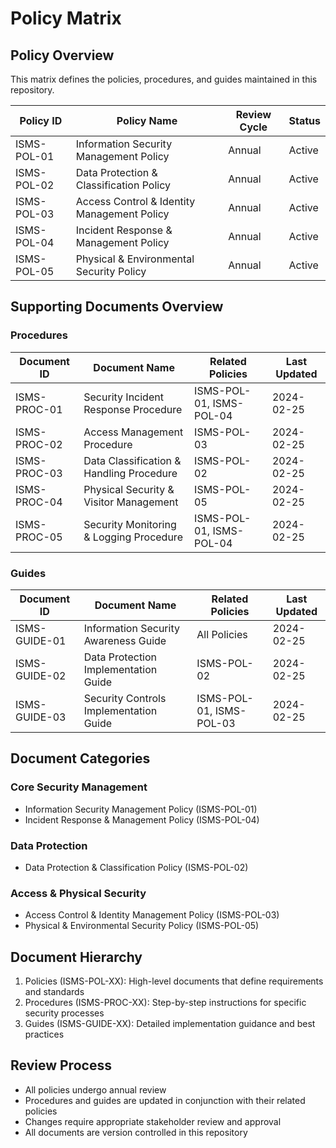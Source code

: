 # Policy Matrix

## Policy Overview

This matrix defines the policies, procedures, and guides maintained in this repository.

| Policy ID   | Policy Name                                 | Review Cycle | Status |
| ----------- | ------------------------------------------- | ------------ | ------ |
| ISMS-POL-01 | Information Security Management Policy      | Annual       | Active |
| ISMS-POL-02 | Data Protection & Classification Policy     | Annual       | Active |
| ISMS-POL-03 | Access Control & Identity Management Policy | Annual       | Active |
| ISMS-POL-04 | Incident Response & Management Policy       | Annual       | Active |
| ISMS-POL-05 | Physical & Environmental Security Policy    | Annual       | Active |

## Supporting Documents Overview

### Procedures

| Document ID  | Document Name                            | Related Policies         | Last Updated |
| ------------ | ---------------------------------------- | ------------------------ | ------------ |
| ISMS-PROC-01 | Security Incident Response Procedure     | ISMS-POL-01, ISMS-POL-04 | 2024-02-25   |
| ISMS-PROC-02 | Access Management Procedure              | ISMS-POL-03              | 2024-02-25   |
| ISMS-PROC-03 | Data Classification & Handling Procedure | ISMS-POL-02              | 2024-02-25   |
| ISMS-PROC-04 | Physical Security & Visitor Management   | ISMS-POL-05              | 2024-02-25   |
| ISMS-PROC-05 | Security Monitoring & Logging Procedure  | ISMS-POL-01, ISMS-POL-04 | 2024-02-25   |

### Guides

| Document ID   | Document Name                          | Related Policies         | Last Updated |
| ------------- | -------------------------------------- | ------------------------ | ------------ |
| ISMS-GUIDE-01 | Information Security Awareness Guide   | All Policies             | 2024-02-25   |
| ISMS-GUIDE-02 | Data Protection Implementation Guide   | ISMS-POL-02              | 2024-02-25   |
| ISMS-GUIDE-03 | Security Controls Implementation Guide | ISMS-POL-01, ISMS-POL-03 | 2024-02-25   |

## Document Categories

### Core Security Management

- Information Security Management Policy (ISMS-POL-01)
- Incident Response & Management Policy (ISMS-POL-04)

### Data Protection

- Data Protection & Classification Policy (ISMS-POL-02)

### Access & Physical Security

- Access Control & Identity Management Policy (ISMS-POL-03)
- Physical & Environmental Security Policy (ISMS-POL-05)

## Document Hierarchy

1. Policies (ISMS-POL-XX): High-level documents that define requirements and standards
2. Procedures (ISMS-PROC-XX): Step-by-step instructions for specific security processes
3. Guides (ISMS-GUIDE-XX): Detailed implementation guidance and best practices

## Review Process

- All policies undergo annual review
- Procedures and guides are updated in conjunction with their related policies
- Changes require appropriate stakeholder review and approval
- All documents are version controlled in this repository
